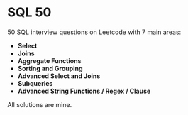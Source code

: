 # SQL 50
50 SQL interview questions on Leetcode with 7 main areas:
- **Select**
- **Joins**
- **Aggregate Functions**
- **Sorting and Grouping**
- **Advanced Select and Joins**
- **Subqueries**
- **Advanced String Functions / Regex / Clause**

All solutions are mine.
